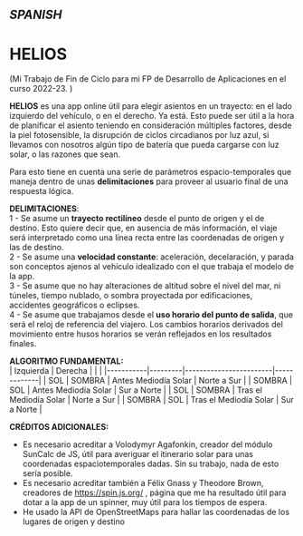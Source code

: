 ## *SPANISH*    
# HELIOS
(Mi Trabajo de Fin de Ciclo para mi FP de Desarrollo de Aplicaciones en el curso 2022-23. )

**HELIOS** es una app online útil para elegir asientos en un trayecto: en el lado izquierdo del vehículo, o en el derecho. 
Ya está. 
Esto puede ser útil a la hora de planificar el asiento teniendo en consideración múltiples factores, desde la piel fotosensible, la disrupción de ciclos circadianos por luz azul, si llevamos con nosotros algún tipo de batería que pueda cargarse con luz solar, o las razones que sean.


Para esto tiene en cuenta una serie de parámetros espacio-temporales que maneja dentro de unas **delimitaciones** para proveer al usuario final de una respuesta lógica.

**DELIMITACIONES**:   
1 - Se asume un **trayecto rectilíneo** desde el punto de origen y el de destino. Esto quiere decir que, en ausencia de más información, el viaje será interpretado como una línea recta entre las coordenadas de origen y las de destino.    
2 - Se asume una **velocidad constante**: aceleración, decelaración, y parada son conceptos ajenos al vehículo idealizado con el que trabaja el modelo de la app.   
3 - Se asume que no hay alteraciones de altitud sobre el nivel del mar, ni túneles, tiempo nublado, o sombra proyectada por edificaciones, accidentes geográficos o eclipses.   
4 - Se asume que trabajamos desde el **uso horario del punto de salida**, que será el reloj de referencia del viajero. Los cambios horarios derivados del movimiento entre husos horarios se verán reflejados en los resultados finales.    

**ALGORITMO FUNDAMENTAL:**  
| Izquierda | Derecha |                        |             |
|-----------|---------|------------------------|-------------|
|    SOL    |  SOMBRA | Antes Mediodía Solar   | Norte a Sur |
|   SOMBRA  |   SOL   | Antes Mediodía Solar   | Sur a Norte |
|    SOL    |  SOMBRA | Tras el Mediodía Solar | Norte a Sur |
|   SOMBRA  |   SOL   | Tras el Mediodía Solar | Sur a Norte |

**CRÉDITOS ADICIONALES:**   
+ Es necesario acreditar a Volodymyr Agafonkin, creador del módulo SunCalc de JS, útil para averiguar el itinerario solar para unas coordenadas espaciotemporales dadas. Sin su trabajo, nada de esto sería posible.
+ Es necesario acreditar también a Félix Gnass y Theodore Brown, creadores de https://spin.js.org/ , página que me ha resultado útil para dotar a la app de un spinner, muy útil para los tiempos de espera.
+ He usado la API de OpenStreetMaps para hallar las coordenadas de los lugares de origen y destino
